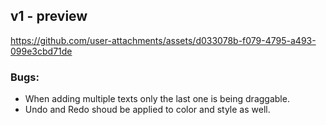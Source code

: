 ## v1 - preview
https://github.com/user-attachments/assets/d033078b-f079-4795-a493-099e3cbd71de
### Bugs:
- When adding multiple texts only the last one is being draggable.
- Undo and Redo shoud be applied to color and style as well.
  
